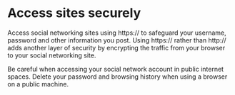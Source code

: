[Title]: # (Access sites securely)
[Difficulty]: # (Beginner)
[Order]: # (9)

# Access sites securely

Access social networking sites using https:// to safeguard your username, password and other information you post. Using https:// rather than http:// adds another layer of security by encrypting the traffic from your browser to your social networking site. 

Be careful when accessing your social network account in public internet spaces. Delete your password and browsing history when using a browser on a public machine.